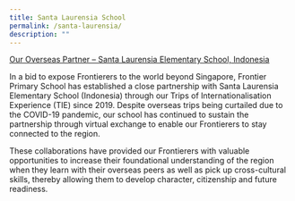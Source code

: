 ```yaml
---
title: Santa Laurensia School
permalink: /santa-laurensia/
description: ""
---
```

<u>Our Overseas Partner – Santa Laurensia Elementary School, Indonesia</u>

In a bid to expose Frontierers to the world beyond Singapore, Frontier Primary School has established a close partnership with Santa Laurensia Elementary School (Indonesia) through our Trips of Internationalisation Experience (TIE) since 2019. Despite overseas trips being curtailed due to the COVID-19 pandemic, our school has continued to sustain the partnership through virtual exchange to enable our Frontierers to stay connected to the region.

These collaborations have provided our Frontierers with valuable opportunities to increase their foundational understanding of the region when they learn with their overseas peers as well as pick up cross-cultural skills, thereby allowing them to develop character, citizenship and future readiness.